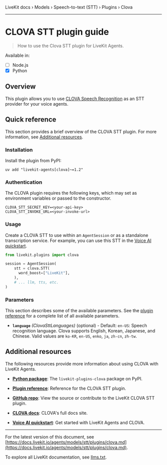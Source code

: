 LiveKit docs › Models › Speech-to-text (STT) › Plugins › Clova

---

# CLOVA STT plugin guide

> How to use the Clova STT plugin for LiveKit Agents.

Available in:
- [ ] Node.js
- [x] Python

## Overview

This plugin allows you to use [CLOVA Speech Recognition](https://guide.ncloud-docs.com/docs/en/csr-overview) as an STT provider for your voice agents.

## Quick reference

This section provides a brief overview of the CLOVA STT plugin. For more information, see [Additional resources](#additional-resources).

### Installation

Install the plugin from PyPI:

```shell
uv add "livekit-agents[clova]~=1.2"

```

### Authentication

The CLOVA plugin requires the following keys, which may set as environment variables or passed to the constructor.

```shell
CLOVA_STT_SECRET_KEY=<your-api-key>
CLOVA_STT_INVOKE_URL=<your-invoke-url>

```

### Usage

Create a CLOVA STT to use within an `AgentSession` or as a standalone transcription service. For example, you can use this STT in the [Voice AI quickstart](https://docs.livekit.io/agents/start/voice-ai.md).

```python
from livekit.plugins import clova

session = AgentSession(
    stt = clova.STT(
      word_boost=["LiveKit"],
    ),
    # ... llm, tts, etc.
)

```

### Parameters

This section describes some of the available parameters. See the [plugin reference](https://docs.livekit.io/reference/python/v1/livekit/plugins/clova/index.html.md#livekit.plugins.clova.STT) for a complete list of all available parameters.

- **`language`** _(ClovaSttLanguages)_ (optional) - Default: `en-US`: Speech recognition language. Clova supports English, Korean, Japanese, and Chinese. Valid values are `ko-KR`, `en-US`, `enko`, `ja`, `zh-cn`, `zh-tw`.

## Additional resources

The following resources provide more information about using CLOVA with LiveKit Agents.

- **[Python package](https://pypi.org/project/livekit-plugins-clova/)**: The `livekit-plugins-clova` package on PyPI.

- **[Plugin reference](https://docs.livekit.io/reference/python/v1/livekit/plugins/clova/index.html.md#livekit.plugins.clova.STT)**: Reference for the CLOVA STT plugin.

- **[GitHub repo](https://github.com/livekit/agents/tree/main/livekit-plugins/livekit-plugins-clova)**: View the source or contribute to the LiveKit CLOVA STT plugin.

- **[CLOVA docs](https://guide.ncloud-docs.com/docs/en/csr-overview)**: CLOVA's full docs site.

- **[Voice AI quickstart](https://docs.livekit.io/agents/start/voice-ai.md)**: Get started with LiveKit Agents and CLOVA.

---


For the latest version of this document, see [https://docs.livekit.io/agents/models/stt/plugins/clova.md](https://docs.livekit.io/agents/models/stt/plugins/clova.md).

To explore all LiveKit documentation, see [llms.txt](https://docs.livekit.io/llms.txt).